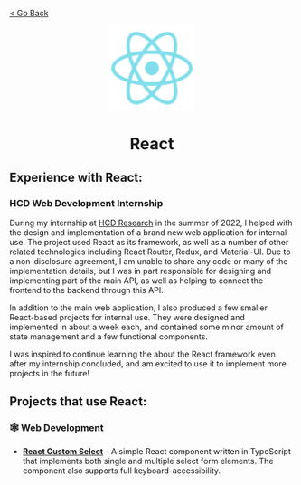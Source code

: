 [< Go Back](https://github.com/paytonshaltis)

<div align="center">

<img src="./icons/react.svg" width="150" height="150" />

# React

</div>

## Experience with React:

### HCD Web Development Internship

During my internship at [HCD Research](https://www.hcdi.net/) in the summer of 2022, I helped with the design and implementation of a brand new web application for internal use. The project used React as its framework, as well as a number of other related technologies including React Router, Redux, and Material-UI. Due to a non-disclosure agreement, I am unable to share any code or many of the implementation details, but I was in part responsible for designing and implementing part of the main API, as well as helping to connect the frontend to the backend through this API.

In addition to the main web application, I also produced a few smaller React-based projects for internal use. They were designed and implemented in about a week each, and contained some minor amount of state management and a few functional components.

I was inspired to continue learning the about the React framework even after my internship concluded, and am excited to use it to implement more projects in the future!

## Projects that use React:

### 🕸 Web Development

- **[React Custom Select](https://github.com/paytonshaltis/react-custom-select)** - A simple React component written in TypeScript that implements both single and multiple select form elements. The component also supports full keyboard-accessibility.

